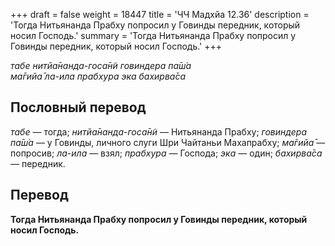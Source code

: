 +++
draft = false
weight = 18447
title = 'ЧЧ Мадхйа 12.36'
description = 'Тогда Нитьянанда Прабху попросил у Говинды передник, который носил Господь.'
summary = 'Тогда Нитьянанда Прабху попросил у Говинды передник, который носил Господь.'
+++

_табе нитйа̄нанда-госа̄н̃и говиндера па̄ш́а  
ма̄гийа̄ ла-ила прабхура эка бахирва̄са_

## Пословный перевод

_табе_ — тогда; _нитйа̄нанда_\-_госа̄н̃и_ — Нитьянанда Прабху; _говиндера_ _па̄ш́а_ — у Говинды, личного слуги Шри Чайтаньи Махапрабху; _ма̄гийа̄_ — попросив; _ла_\-_ила_ — взял; _прабхура_ — Господа; _эка_ — один; _бахирва̄са_ — передник.

## Перевод

**Тогда Нитьянанда Прабху попросил у Говинды передник, который носил Господь.**
